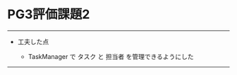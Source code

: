 # PG3評価課題2
--------------------
  
  * 工夫した点
    
    * TaskManager で タスク と 担当者 を管理できるようにした
    
--------------------